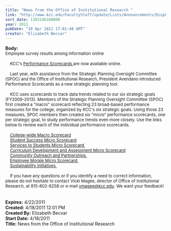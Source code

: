 ```yaml
---
title: "News from the Office of Institutional Research "
link: "http://www.kcc.edu/FacultyStaff/update/Lists/Announcements/DispForm.aspx?ID=229"
sort_date: 1303146108000
year: 2011
pubDate: "18 Apr 2011 17:01:48 GMT"
creator: "Elizabeth Becvar"
---
```


<div><b>Body:</b> <div class="ExternalClassAA31477CD6394C76989B6FCF7D4C4233"><div><font size="2">Employee survey results among information online<br />    <br />    KCC's <a href="/Community/Collegeinfo/ie/ir/databook/Pages/default.aspx">Performance Scorecards </a>are now available online.</font></div><font size="2">
<div><br />    Last year, with assistance from the Strategic Planning Oversight Committee (SPOC) and the Office of Institutional Research, President Avendano introduced Performance Scorecards as a new strategic planning tool. </div>
<div><br />    KCC uses scorecards to track data trends related to our six strategic goals (FY2009-2013). Members of the Strategic Planning Oversight Committee (SPOC) first created a &quot;macro&quot; scorecard reflecting 23 broad-based performance measures for the college, organized by KCC's six strategic goals. Using those 23 measures, SPOC members then created six &quot;micro&quot; performance scorecards, one per strategic goal, to study performance trends even more closely. Use the links below to review each of the individual performance scorecards. <br /> <br />    <a href="/Community/Collegeinfo/ie/ir/databook/Documents/Scorecard_Macro_With_Arrows.pdf">College-wide Macro Scorecard</a>    <br />    <a href="/Community/Collegeinfo/ie/ir/databook/Documents/Scorecard_Student_Success_With_Arrows.pdf">Student Success Micro Scorecard</a>    <br />    <a href="/Community/Collegeinfo/ie/ir/databook/Documents/Scorecard_Services_to_Students_With_Arrows.pdf">Services to Students Micro Scorecard </a></div>
<div>    <a href="/Community/Collegeinfo/ie/ir/databook/Documents/Scorecard_Curr_Dev_Assessment_With%20Arrows.pdf">Curriculum Development and Assessment Micro Scorecard</a>       <br />    <a href="/Community/Collegeinfo/ie/ir/databook/Documents/Scorecard_Com_Outreach_With_Arrows.pdf">Community Outreach and Partnerships </a> </div>
<div>    <a href="/Community/Collegeinfo/ie/ir/databook/Documents/Scorecard_Employee_Morale_With_Arrows.pdf">Employee Morale Micro Scorecard </a>    </div>
<div>    <a href="/Community/Collegeinfo/ie/ir/databook/Documents/Scorecard_Sustainability_With_Arrows.pdf">Sustainability Initiatives </a>   </div>
<div> <br />    If you have any questions or if you identify a need to correct information, please do not hesitate to contact Vicki Magee, director of Office of Institutional Research, at 815-802-8258 or e-mail </font><a href="mailto:vmagee@kcc.edu"><font size="2">vmagee@kcc.edu</font></a><font size="2">. We want your feedback! </font></div>
<div><br /> </div></div></div>
<div><b>Expires:</b> 4/22/2011</div>
<div><b>Created:</b> 4/18/2011 12:01 PM</div>
<div><b>Created By:</b> Elizabeth Becvar</div>
<div><b>Start Date:</b> 4/18/2011</div>
<div><b>Title:</b> News from the Office of Institutional Research </div>
